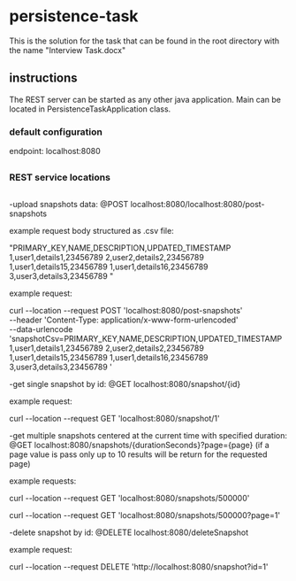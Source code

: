 # persistence-task

This is the solution for the task that can be found in the root directory with the name "Interview Task.docx"

## instructions

The REST server can be started as any other java application.
Main can be located in PersistenceTaskApplication class.

### default configuration
endpoint: localhost:8080

##
### REST service locations
##
-upload snapshots data: @POST localhost:8080/localhost:8080/post-snapshots

example request body structured as .csv file:

"PRIMARY_KEY,NAME,DESCRIPTION,UPDATED_TIMESTAMP
1,user1,details1,23456789
2,user2,details2,23456789
1,user1,details15,23456789
1,user1,details16,23456789
3,user3,details3,23456789
"

example request:

curl --location --request POST 'localhost:8080/post-snapshots' \
--header 'Content-Type: application/x-www-form-urlencoded' \
--data-urlencode 'snapshotCsv=PRIMARY_KEY,NAME,DESCRIPTION,UPDATED_TIMESTAMP
1,user1,details1,23456789
2,user2,details2,23456789
1,user1,details15,23456789
1,user1,details16,23456789
3,user3,details3,23456789
'

-get single snapshot by id: @GET localhost:8080/snapshot/{id}

example request:

curl --location --request GET 'localhost:8080/snapshot/1'

-get multiple snapshots centered at the current time with specified duration: @GET localhost:8080/snapshots/{durationSeconds}?page={page} (if a page value is pass only up to 10 results will be return for the requested page)

example requests:

curl --location --request GET 'localhost:8080/snapshots/500000'

curl --location --request GET 'localhost:8080/snapshots/500000?page=1'

-delete snapshot by id: @DELETE localhost:8080/deleteSnapshot

example request:

curl --location --request DELETE 'http://localhost:8080/snapshot?id=1'
